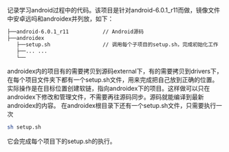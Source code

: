 记录学习android过程中的代码。该项目是针对android-6.0.1_r11而做，镜像文件中安卓远吗和androidex并列放，如下：
``` bash
├──android-6.0.1_r11           // Android源码
├──androidex
   ├──setup.sh                 // 调用每个子项目的setup.sh，完成初始化工作
   ├──... ...
   └──
```
androidex内的项目有的需要拷贝到源码external下，有的需要拷贝到drivers下，在每个项目文件夹下都有一个setup.sh文件，用来完成把自己放到正确的位置。实际操作是在目标位置创建软链，指向androidex下的项目。这样做可以只在androidex下修改和管理文件，不需要再往源码同步。源码就能编译到最新androidex的内容。
在androidex根目录下还有一个setup.sh文件，只需要执行一次
``` bash
sh setup.sh
```
它会完成每个项目下的setup.sh的执行。
